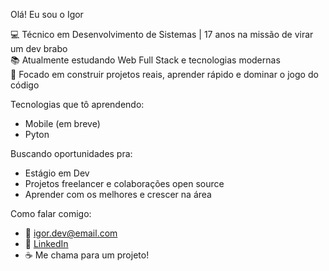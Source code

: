  Olá! Eu sou o Igor

💻 Técnico em Desenvolvimento de Sistemas | 17 anos na missão de virar um dev brabo  
📚 Atualmente estudando Web Full Stack e tecnologias modernas  
🚀 Focado em construir projetos reais, aprender rápido e dominar o jogo do código  

Tecnologias que tô aprendendo:
- Mobile (em breve)
- Pyton

Buscando oportunidades pra:
- Estágio em Dev
- Projetos freelancer e colaborações open source
- Aprender com os melhores e crescer na área 

Como falar comigo:
- 📧 igor.dev@email.com
- 💼 [LinkedIn](https://www.linkedin.com/in/SEU-USUÁRIO-AQUI)
- ☕ Me chama para um projeto!
